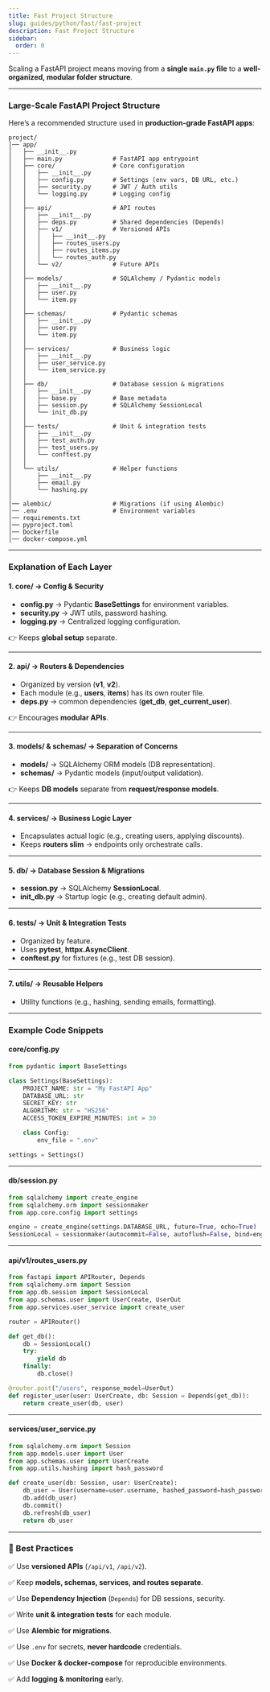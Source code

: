 ```yaml
---
title: Fast Project Structure
slug: guides/python/fast/fast-project
description: Fast Project Structure
sidebar:
  order: 0
---
```


Scaling a FastAPI project means moving from a **single `main.py` file** to a **well-organized, modular folder structure**.

---

### Large-Scale FastAPI Project Structure

Here’s a recommended structure used in **production-grade FastAPI apps**:

```
project/
│── app/
│   ├── __init__.py
│   ├── main.py              # FastAPI app entrypoint
│   ├── core/                # Core configuration
│   │   ├── __init__.py
│   │   ├── config.py        # Settings (env vars, DB URL, etc.)
│   │   ├── security.py      # JWT / Auth utils
│   │   └── logging.py       # Logging config
│   │
│   ├── api/                 # API routes
│   │   ├── __init__.py
│   │   ├── deps.py          # Shared dependencies (Depends)
│   │   ├── v1/              # Versioned APIs
│   │   │   ├── __init__.py
│   │   │   ├── routes_users.py
│   │   │   ├── routes_items.py
│   │   │   └── routes_auth.py
│   │   └── v2/              # Future APIs
│   │
│   ├── models/              # SQLAlchemy / Pydantic models
│   │   ├── __init__.py
│   │   ├── user.py
│   │   └── item.py
│   │
│   ├── schemas/             # Pydantic schemas
│   │   ├── __init__.py
│   │   ├── user.py
│   │   └── item.py
│   │
│   ├── services/            # Business logic
│   │   ├── __init__.py
│   │   ├── user_service.py
│   │   └── item_service.py
│   │
│   ├── db/                  # Database session & migrations
│   │   ├── __init__.py
│   │   ├── base.py          # Base metadata
│   │   ├── session.py       # SQLAlchemy SessionLocal
│   │   └── init_db.py
│   │
│   ├── tests/               # Unit & integration tests
│   │   ├── __init__.py
│   │   ├── test_auth.py
│   │   ├── test_users.py
│   │   └── conftest.py
│   │
│   └── utils/               # Helper functions
│       ├── __init__.py
│       ├── email.py
│       └── hashing.py
│
│── alembic/                 # Migrations (if using Alembic)
│── .env                     # Environment variables
│── requirements.txt
│── pyproject.toml
│── Dockerfile
│── docker-compose.yml
```

---

### Explanation of Each Layer

#### 1. **core/** → Config & Security

- **config.py** → Pydantic **BaseSettings** for environment variables.
- **security.py** → JWT utils, password hashing.
- **logging.py** → Centralized logging configuration.

👉 Keeps **global setup** separate.

---

#### 2. **api/** → Routers & Dependencies

- Organized by version (**v1**, **v2**).
- Each module (e.g., **users**, **items**) has its own router file.
- **deps.py** → common dependencies (**get_db**, **get_current_user**).

👉 Encourages **modular APIs**.

---

#### 3. **models/** & **schemas/** → Separation of Concerns

- **models/** → SQLAlchemy ORM models (DB representation).
- **schemas/** → Pydantic models (input/output validation).

👉 Keeps **DB models** separate from **request/response models**.

---

#### 4. **services/** → Business Logic Layer

- Encapsulates actual logic (e.g., creating users, applying discounts).
- Keeps **routers slim** → endpoints only orchestrate calls.

---

#### 5. **db/** → Database Session & Migrations

- **session.py** → SQLAlchemy **SessionLocal**.
- **init_db.py** → Startup logic (e.g., creating default admin).

---

#### 6. **tests/** → Unit & Integration Tests

- Organized by feature.
- Uses **pytest**, **httpx.AsyncClient**.
- **conftest.py** for fixtures (e.g., test DB session).

---

#### 7. **utils/** → Reusable Helpers

- Utility functions (e.g., hashing, sending emails, formatting).

---

### Example Code Snippets

#### core/config.py

```python
from pydantic import BaseSettings

class Settings(BaseSettings):
    PROJECT_NAME: str = "My FastAPI App"
    DATABASE_URL: str
    SECRET_KEY: str
    ALGORITHM: str = "HS256"
    ACCESS_TOKEN_EXPIRE_MINUTES: int = 30

    class Config:
        env_file = ".env"

settings = Settings()
```

---

#### db/session.py

```python
from sqlalchemy import create_engine
from sqlalchemy.orm import sessionmaker
from app.core.config import settings

engine = create_engine(settings.DATABASE_URL, future=True, echo=True)
SessionLocal = sessionmaker(autocommit=False, autoflush=False, bind=engine)
```

---

#### api/v1/routes_users.py

```python
from fastapi import APIRouter, Depends
from sqlalchemy.orm import Session
from app.db.session import SessionLocal
from app.schemas.user import UserCreate, UserOut
from app.services.user_service import create_user

router = APIRouter()

def get_db():
    db = SessionLocal()
    try:
        yield db
    finally:
        db.close()

@router.post("/users", response_model=UserOut)
def register_user(user: UserCreate, db: Session = Depends(get_db)):
    return create_user(db, user)
```

---

#### services/user_service.py

```python
from sqlalchemy.orm import Session
from app.models.user import User
from app.schemas.user import UserCreate
from app.utils.hashing import hash_password

def create_user(db: Session, user: UserCreate):
    db_user = User(username=user.username, hashed_password=hash_password(user.password))
    db.add(db_user)
    db.commit()
    db.refresh(db_user)
    return db_user
```

---

### 🌟 Best Practices

✅ Use **versioned APIs** (`/api/v1`, `/api/v2`).

✅ Keep **models, schemas, services, and routes separate**.

✅ Use **Dependency Injection** (`Depends`) for DB sessions, security.

✅ Write **unit & integration tests** for each module.

✅ Use **Alembic for migrations**.

✅ Use `.env` for secrets, **never hardcode** credentials.

✅ Use **Docker & docker-compose** for reproducible environments.

✅ Add **logging & monitoring** early.
